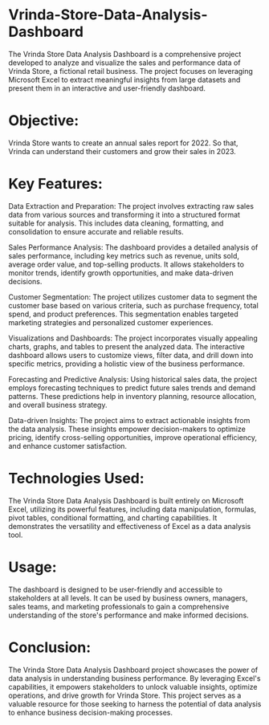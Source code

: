 # Vrinda-Store-Data-Analysis-Dashboard
The Vrinda Store Data Analysis Dashboard is a comprehensive project developed to analyze and visualize the sales and performance data of Vrinda Store, a fictional retail business. The project focuses on leveraging Microsoft Excel to extract meaningful insights from large datasets and present them in an interactive and user-friendly dashboard.

# Objective:
Vrinda Store wants to create an annual sales report for 2022. So that, Vrinda can understand their customers and grow their sales in 2023.

# Key Features:

Data Extraction and Preparation: The project involves extracting raw sales data from various sources and transforming it into a structured format suitable for analysis. This includes data cleaning, formatting, and consolidation to ensure accurate and reliable results.

Sales Performance Analysis: The dashboard provides a detailed analysis of sales performance, including key metrics such as revenue, units sold, average order value, and top-selling products. It allows stakeholders to monitor trends, identify growth opportunities, and make data-driven decisions.

Customer Segmentation: The project utilizes customer data to segment the customer base based on various criteria, such as purchase frequency, total spend, and product preferences. This segmentation enables targeted marketing strategies and personalized customer experiences.

Visualizations and Dashboards: The project incorporates visually appealing charts, graphs, and tables to present the analyzed data. The interactive dashboard allows users to customize views, filter data, and drill down into specific metrics, providing a holistic view of the business performance.

Forecasting and Predictive Analysis: Using historical sales data, the project employs forecasting techniques to predict future sales trends and demand patterns. These predictions help in inventory planning, resource allocation, and overall business strategy.

Data-driven Insights: The project aims to extract actionable insights from the data analysis. These insights empower decision-makers to optimize pricing, identify cross-selling opportunities, improve operational efficiency, and enhance customer satisfaction.

# Technologies Used:

The Vrinda Store Data Analysis Dashboard is built entirely on Microsoft Excel, utilizing its powerful features, including data manipulation, formulas, pivot tables, conditional formatting, and charting capabilities. It demonstrates the versatility and effectiveness of Excel as a data analysis tool.

# Usage:

The dashboard is designed to be user-friendly and accessible to stakeholders at all levels. It can be used by business owners, managers, sales teams, and marketing professionals to gain a comprehensive understanding of the store's performance and make informed decisions.

# Conclusion:

The Vrinda Store Data Analysis Dashboard project showcases the power of data analysis in understanding business performance. By leveraging Excel's capabilities, it empowers stakeholders to unlock valuable insights, optimize operations, and drive growth for Vrinda Store. This project serves as a valuable resource for those seeking to harness the potential of data analysis to enhance business decision-making processes.





